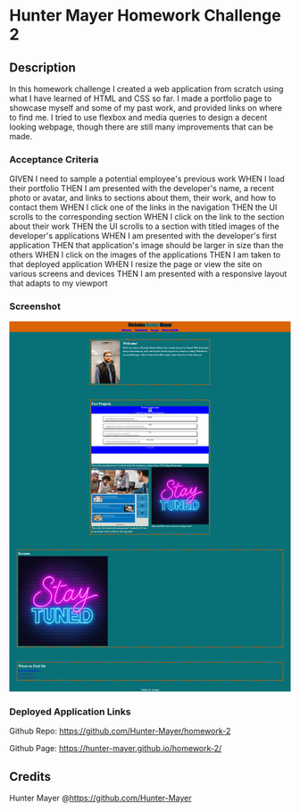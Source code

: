 # Hunter Mayer Homework Challenge 2

## Description
In this homework challenge I created a web application from scratch using what I have learned of HTML and CSS so far. I made a portfolio page to showcase myself and some of my past work, and provided links on where to find me. I tried to use flexbox and media queries to design a decent looking webpage, though there are still many improvements that can be made.   

### Acceptance Criteria
GIVEN I need to sample a potential employee's previous work
WHEN I load their portfolio
THEN I am presented with the developer's name, a recent photo or avatar, and links to sections about them, their work, and how to contact them
WHEN I click one of the links in the navigation
THEN the UI scrolls to the corresponding section
WHEN I click on the link to the section about their work
THEN the UI scrolls to a section with titled images of the developer's applications
WHEN I am presented with the developer's first application
THEN that application's image should be larger in size than the others
WHEN I click on the images of the applications
THEN I am taken to that deployed application
WHEN I resize the page or view the site on various screens and devices
THEN I am presented with a responsive layout that adapts to my viewport

### Screenshot

![screenshot](/assets/images/Challenge_2_Screencapture.png)



### Deployed Application Links

Github Repo: https://github.com/Hunter-Mayer/homework-2

Github Page: https://hunter-mayer.github.io/homework-2/

## Credits

Hunter Mayer @https://github.com/Hunter-Mayer